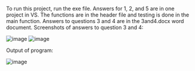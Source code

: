 To run this project, run the exe file.
Answers for 1, 2, and 5 are in one project in VS. The functions are in the header file and testing is done in the main function.
Answers to questions 3 and 4 are in the 3and4.docx word document.
Screenshots of answers to question 3 and 4:

![image](https://user-images.githubusercontent.com/90816235/205978437-40f49ab5-3dc9-4a5f-8e24-5a82862ec9f9.png)
![image](https://user-images.githubusercontent.com/90816235/205978560-2b2fcdab-8af8-4fda-a2f0-84e905308064.png)

Output of program:

![image](https://user-images.githubusercontent.com/90816235/206029157-5da13443-eda7-45ab-adce-87f7b8eb2472.png)

